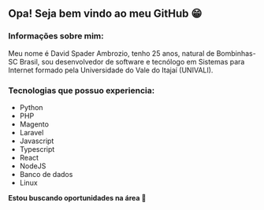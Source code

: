 ## Opa! Seja bem vindo ao meu GitHub 😁

### Informações sobre mim:

Meu nome é David Spader Ambrozio, tenho 25 anos, natural de Bombinhas-SC Brasil, sou desenvolvedor de software e tecnólogo em Sistemas para Internet formado pela Universidade do Vale do Itajaí (UNIVALI).

### Tecnologias que possuo experiencia:

* Python
* PHP
* Magento
* Laravel
* Javascript
* Typescript
* React
* NodeJS
* Banco de dados
* Linux


**Estou buscando oportunidades na área 👊**
